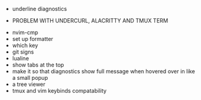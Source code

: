 * underline diagnostics
- PROBLEM WITH UNDERCURL, ALACRITTY AND TMUX TERM
* nvim-cmp
* set up formatter
* which key
* git signs
* lualine
* show tabs at the top
* make it so that diagnostics show full message when hovered over in like a small popup
* a tree viewer
* tmux and vim keybinds compatability
